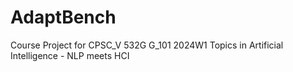 # AdaptBench
Course Project for CPSC_V 532G G_101 2024W1 Topics in Artificial Intelligence - NLP meets HCI
